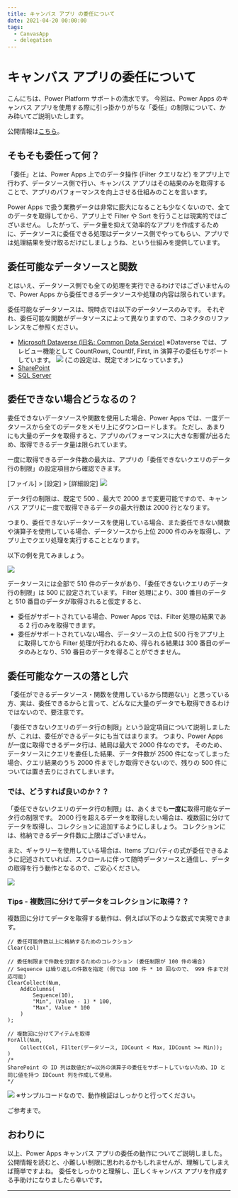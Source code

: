 ```yaml
---
title: キャンバス アプリ の委任について
date: 2021-04-20 00:00:00
tags:
  - CanvasApp
  - delegation
---
```


# キャンバス アプリの委任について

こんにちは、Power Platform サポートの清水です。
今回は、Power Apps のキャンバス アプリを使用する際に引っ掛かりがちな「委任」の制限について、かみ砕いてご説明いたします。


公開情報は[こちら](https://docs.microsoft.com/ja-jp/powerapps/maker/canvas-apps/delegation-overview)。

<!-- more -->

## そもそも委任って何？
「委任」とは、Power Apps 上でのデータ操作 (Filter クエリなど) をアプリ上で行わず、データソース側で行い、キャンバス アプリはその結果のみを取得することで、アプリのパフォーマンスを向上させる仕組みのことを言います。

Power Apps で扱う業務データは非常に膨大になることも少なくないので、全てのデータを取得してから、アプリ上で Filter や Sort を行うことは現実的ではございません。
したがって、データ量を抑えて効率的なアプリを作成するために、データソースに委任できる処理はデータソース側でやってもらい、アプリでは処理結果を受け取るだけにしましょうね、という仕組みを提供しています。

## 委任可能なデータソースと関数
とはいえ、データソース側でも全ての処理を実行できるわけではございませんので、Power Apps から委任できるデータソースや処理の内容は限られています。

委任可能なデータソースは、現時点では以下のデータソースのみです。
それぞれ、委任可能な関数がデータソースによって異なりますので、コネクタのリファレンスをご参照ください。
- [Microsoft Dataverse (旧名: Common Data Service)](https://docs.microsoft.com/ja-jp/connectors/commondataservice/#power-apps-delegable-functions-and-operations-for-dataverse)
※Dataverse では、プレビュー機能として CountRows, CountIf, First, in 演算子の委任もサポートしています。
![](./Canvas-app-delegation/img00.png)
(この設定は、既定でオンになっています。)
- [SharePoint](https://docs.microsoft.com/ja-jp/connectors/sharepointonline/#power-apps-delegable-functions-and-operations-for-sharepoint)
- [SQL Server](https://docs.microsoft.com/ja-jp/connectors/sql/#power-apps-delegable-functions-and-operations-for-sql-server)

## 委任できない場合どうなるの？
委任できないデータソースや関数を使用した場合、Power Apps では、一度データソースから全てのデータをメモリ上にダウンロードします。
ただし、あまりにも大量のデータを取得すると、アプリのパフォーマンスに大きな影響が出るため、取得できるデータ量は限られています。

一度に取得できるデータ件数の最大は、アプリの「委任できないクエリのデータ行の制限」の設定項目から確認できます。

[ファイル] > [設定] > [詳細設定]
![](./Canvas-app-delegation/img01.png)

データ行の制限は、既定で 500 、最大で 2000 まで変更可能ですので、キャンバス アプリに一度で取得できるデータの最大行数は 2000 行となります。

つまり、委任できないデータソースを使用している場合、また委任できない関数や演算子を使用している場合、データソースから上位 2000 件のみを取得し、アプリ上でクエリ処理を実行することとなります。

以下の例を見てみましょう。

![](./Canvas-app-delegation/img02.png)

データソースには全部で 510 件のデータがあり、「委任できないクエリのデータ行の制限」は 500 に設定されています。
Filter 処理により、300 番目のデータと 510 番目のデータが取得されると仮定すると、
- 委任がサポートされている場合、Power Apps では、Filter 処理の結果である 2 行のみを取得できます。
- 委任がサポートされていない場合、データソースの上位 500 行をアプリ上に取得してから Filter 処理が行われるため、得られる結果は 300 番目のデータのみとなり、510 番目のデータを得ることができません。

## 委任可能なケースの落とし穴
「委任ができるデータソース・関数を使用しているから問題ない」と思っている方、実は、委任できるからと言って、どんなに大量のデータでも取得できるわけではないので、要注意です。

「委任できないクエリのデータ行の制限」という設定項目について説明しましたが、これは、委任ができるデータにも当てはまります。
つまり、Power Apps が一度に取得できるデータ行は、結局は最大で 2000 件なのです。
そのため、データソースにクエリを委任した結果、データ件数が 2500 件になってしまった場合、クエリ結果のうち 2000 件までしか取得できないので、残りの 500 件については置き去りにされてしまいます。

### では、どうすれば良いのか？？
「委任できないクエリのデータ行の制限」は、あくまでも**一度に**取得可能なデータ行の制限です。
2000 行を超えるデータを取得したい場合は、複数回に分けてデータを取得し、コレクションに追加するようにしましょう。
コレクションには、格納できるデータ件数に上限はございません。

また、ギャラリーを使用している場合は、Items プロパティの式が委任できるように記述されていれば、スクロールに伴って随時データソースと通信し、データの取得を行う動作となるので、ご安心ください。

![](./Canvas-app-delegation/img03.png)

### Tips - 複数回に分けてデータをコレクションに取得？？
複数回に分けてデータを取得する動作は、例えば以下のような数式で実現できます。

```OnSelect
// 委任可能件数以上に格納するためのコレクション
Clear(col) 

// 委任制限まで件数を分割するためのコレクション (委任制限が 100 件の場合)
// Sequence は繰り返しの件数を指定 (例では 100 件 * 10 回なので、 999 件まで対応可能)
ClearCollect(Num, 
    AddColumns(
        Sequence(10), 
        "Min", (Value - 1) * 100, 
        "Max", Value * 100
    )
);

// 複数回に分けてアイテムを取得
ForAll(Num,
    Collect(Col, FIlter(データソース, IDCount < Max, IDCount >= Min));
)
/*
SharePoint の ID 列は数値だが=以外の演算子の委任をサポートしていないため、ID と同じ値を持つ IDCount 列を作成して使用。
*/
```


![](./Canvas-app-delegation/img04.png)
※サンプルコードなので、動作検証はしっかりと行ってください。

ご参考まで。

## おわりに
以上、Power Apps キャンバス アプリの委任の動作についてご説明しました。
公開情報を読むと、小難しい制限に思われるかもしれませんが、理解してしまえば簡単ですよね。
委任をしっかりと理解し、正しくキャンバス アプリを作成する手助けになりましたら幸いです。

---

